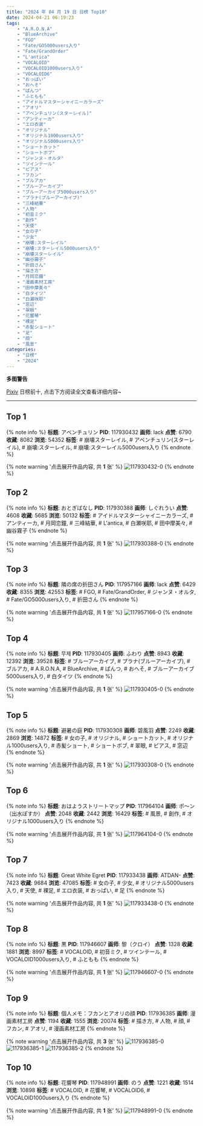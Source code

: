 ```yaml
---
title: "2024 年 04 月 19 日 日榜 Top10"
date: 2024-04-21 06:19:23
tags:
    - "A.R.O.N.A"
    - "BlueArchive"
    - "FGO"
    - "Fate/GO5000users入り"
    - "Fate/GrandOrder"
    - "L'antica"
    - "VOCALOID"
    - "VOCALOID1000users入り"
    - "VOCALOID6"
    - "おっぱい"
    - "おへそ"
    - "ぱんつ"
    - "ふともも"
    - "アイドルマスターシャイニーカラーズ"
    - "アオリ"
    - "アベンチュリン(スターレイル)"
    - "アンティーカ"
    - "エロ衣装"
    - "オリジナル"
    - "オリジナル1000users入り"
    - "オリジナル5000users入り"
    - "ショートカット"
    - "ショートボブ"
    - "ジャンヌ・オルタ"
    - "ツインテール"
    - "ピアス"
    - "フカン"
    - "ブルアカ"
    - "ブルーアーカイブ"
    - "ブルーアーカイブ5000users入り"
    - "プラナ(ブルーアーカイブ)"
    - "三峰結華"
    - "人物"
    - "初音ミク"
    - "創作"
    - "天使"
    - "女の子"
    - "少女"
    - "崩壊:スターレイル"
    - "崩壊:スターレイル5000users入り"
    - "崩壊スターレイル"
    - "幽谷霧子"
    - "折田さん"
    - "描き方"
    - "月岡恋鐘"
    - "漫画素材工房"
    - "田中摩美々"
    - "白タイツ"
    - "白瀬咲耶"
    - "窓辺"
    - "翠眼"
    - "花響琴"
    - "裸足"
    - "赤髪ショート"
    - "足"
    - "顔"
    - "風景"
categories:
    - "日榜"
    - "2024"
---
```


<i class="fa fa-triangle-exclamation"></i>**多图警告**<i class="fa fa-triangle-exclamation"></i>

[Pixiv](https://www.pixiv.net/) 日榜前十, 点击下方阅读全文查看详细内容~

<!-- more -->

---

## Top 1

{% note info %}
**标题**: アベンチュリン
**PID**: 117930432 **画师**: lack
**点赞**: 6790 **收藏**: 8082 **浏览**: 54352
**标签**: # 崩壊スターレイル, # アベンチュリン(スターレイル), # 崩壊:スターレイル, # 崩壊:スターレイル5000users入り
{% endnote %}

{% note warning '点击展开作品内容, 共 **1** 张' %}
![117930432-0](https://i.pixiv.re/img-original/img/2024/04/18/00/00/24/117930432_p0.png)
{% endnote %}

## Top 2

{% note info %}
**标题**: おとぎばなし
**PID**: 117930388 **画师**: しぐれうい
**点赞**: 4608 **收藏**: 5685 **浏览**: 50132
**标签**: # アイドルマスターシャイニーカラーズ, # アンティーカ, # 月岡恋鐘, # 三峰結華, # L'antica, # 白瀬咲耶, # 田中摩美々, # 幽谷霧子
{% endnote %}

{% note warning '点击展开作品内容, 共 **1** 张' %}
![117930388-0](https://i.pixiv.re/img-original/img/2024/04/18/00/00/15/117930388_p0.jpg)
{% endnote %}

## Top 3

{% note info %}
**标题**: 隣の席の折田さん
**PID**: 117957166 **画师**: lack
**点赞**: 6429 **收藏**: 8355 **浏览**: 42553
**标签**: # FGO, # Fate/GrandOrder, # ジャンヌ・オルタ, # Fate/GO5000users入り, # 折田さん
{% endnote %}

{% note warning '点击展开作品内容, 共 **1** 张' %}
![117957166-0](https://i.pixiv.re/img-original/img/2024/04/19/00/00/35/117957166_p0.png)
{% endnote %}

## Top 4

{% note info %}
**标题**: 무제
**PID**: 117930405 **画师**: ふわり
**点赞**: 8943 **收藏**: 12392 **浏览**: 39528
**标签**: # ブルーアーカイブ, # プラナ(ブルーアーカイブ), # ブルアカ, # A.R.O.N.A, # BlueArchive, # ぱんつ, # おへそ, # ブルーアーカイブ5000users入り, # 白タイツ
{% endnote %}

{% note warning '点击展开作品内容, 共 **1** 张' %}
![117930405-0](https://i.pixiv.re/img-original/img/2024/04/18/00/00/18/117930405_p0.jpg)
{% endnote %}

## Top 5

{% note info %}
**标题**: 避暑の庭
**PID**: 117930308 **画师**: 碧風羽
**点赞**: 2249 **收藏**: 2869 **浏览**: 14872
**标签**: # 女の子, # オリジナル, # ショートカット, # オリジナル1000users入り, # 赤髪ショート, # ショートボブ, # 翠眼, # ピアス, # 窓辺
{% endnote %}

{% note warning '点击展开作品内容, 共 **1** 张' %}
![117930308-0](https://i.pixiv.re/img-original/img/2024/04/18/00/00/02/117930308_p0.jpg)
{% endnote %}

## Top 6

{% note info %}
**标题**: おはようストリートマップ
**PID**: 117964104 **画师**: ポ～ン（出水ぽすか）
**点赞**: 2048 **收藏**: 2442 **浏览**: 16429
**标签**: # 風景, # 創作, # オリジナル1000users入り
{% endnote %}

{% note warning '点击展开作品内容, 共 **1** 张' %}
![117964104-0](https://i.pixiv.re/img-original/img/2024/04/19/07/30/02/117964104_p0.jpg)
{% endnote %}

## Top 7

{% note info %}
**标题**: Great White Egret
**PID**: 117933438 **画师**: ATDAN-
**点赞**: 7423 **收藏**: 9684 **浏览**: 47085
**标签**: # 女の子, # 少女, # オリジナル5000users入り, # 天使, # 裸足, # エロ衣装, # おっぱい, # 足
{% endnote %}

{% note warning '点击展开作品内容, 共 **1** 张' %}
![117933438-0](https://i.pixiv.re/img-original/img/2024/04/18/04/33/28/117933438_p0.png)
{% endnote %}

## Top 8

{% note info %}
**标题**: 黒
**PID**: 117946607 **画师**: 黎（クロイ）
**点赞**: 1328 **收藏**: 1881 **浏览**: 8997
**标签**: # VOCALOID, # 初音ミク, # ツインテール, # VOCALOID1000users入り, # ふともも
{% endnote %}

{% note warning '点击展开作品内容, 共 **1** 张' %}
![117946607-0](https://i.pixiv.re/img-original/img/2024/04/18/18/00/08/117946607_p0.jpg)
{% endnote %}

## Top 9

{% note info %}
**标题**: 個人メモ：フカンとアオリの顔
**PID**: 117936385 **画师**: 漫画素材工房
**点赞**: 1194 **收藏**: 1555 **浏览**: 20074
**标签**: # 描き方, # 人物, # 顔, # フカン, # アオリ, # 漫画素材工房
{% endnote %}

{% note warning '点击展开作品内容, 共 **3** 张' %}
![117936385-0](https://i.pixiv.re/img-original/img/2024/04/18/06/00/04/117936385_p0.jpg)
![117936385-1](https://i.pixiv.re/img-original/img/2024/04/18/06/00/04/117936385_p1.jpg)
![117936385-2](https://i.pixiv.re/img-original/img/2024/04/18/06/00/04/117936385_p2.jpg)
{% endnote %}

## Top 10

{% note info %}
**标题**: 花響琴
**PID**: 117948991 **画师**: のう
**点赞**: 1221 **收藏**: 1514 **浏览**: 10898
**标签**: # VOCALOID, # 花響琴, # VOCALOID6, # VOCALOID1000users入り
{% endnote %}

{% note warning '点击展开作品内容, 共 **1** 张' %}
![117948991-0](https://i.pixiv.re/img-original/img/2024/04/18/19/37/34/117948991_p0.jpg)
{% endnote %}
